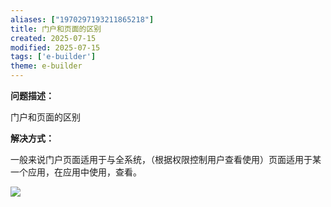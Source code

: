 ```yaml
---
aliases: ["1970297193211865218"]
title: 门户和页面的区别
created: 2025-07-15
modified: 2025-07-15
tags: ['e-builder']
theme: e-builder
---
```


**问题描述：**

门户和页面的区别

**解决方式：**

一般来说门户页面适用于与全系统，（根据权限控制用户查看使用）页面适用于某一个应用，在应用中使用，查看。

![](https://myhelpdoc.oss-cn-heyuan.aliyuncs.com/mdimages/2963bfb44e63c657067be418ddb8cc0f.jpg)

